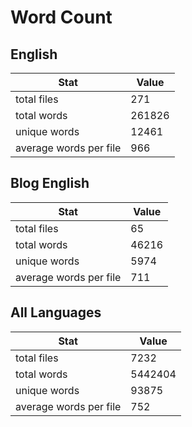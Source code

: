 # Word Count

## English

Stat | Value
---- | -----
total files | 271
total words | 261826
unique words | 12461
average words per file | 966

## Blog English

Stat | Value
---- | -----
total files | 65
total words | 46216
unique words | 5974
average words per file | 711

## All Languages

Stat | Value
---- | -----
total files | 7232
total words | 5442404
unique words | 93875
average words per file | 752
